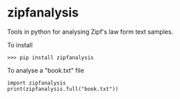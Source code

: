 # zipfanalysis

Tools in python for analysing Zipf's law form text samples. 

To install

	>>> pip install zipfanalysis

To analyse a "book.txt" file

	import zipfanalysis
	print(zipfanalysis.full("book.txt"))
